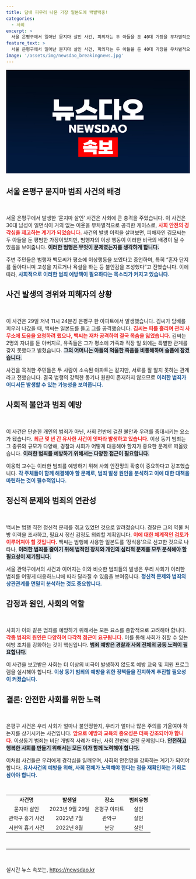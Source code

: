 ```yaml
---
title: 담배 피우러 나온 가장 일본도에 백발백중!
categories:
  - 사회
excerpt: >
  서울 은평구에서 일어난 묻지마 살인 사건, 피의자는 두 아들을 둔 40대 가장을 무차별적으로 공격해 숨지게 해 충격을 주고 있다. 경찰은 범죄의 동기와 피의자의 정신 상태를 조사 중이며, 이와 유사한 범죄가 늘고 있어 사회의 안전망 확충이 필요하다고 경고하고 있다.
feature_text: >
  서울 은평구에서 일어난 묻지마 살인 사건, 피의자는 두 아들을 둔 40대 가장을 무차별적으로 공격해 숨지게 해 충격을 주고 있다. 경찰은 범죄의 동기와 피의자의 정신 상태를 조사 중이며, 이와 유사한 범죄가 늘고 있어 사회의 안전망 확충이 필요하다고 경고하고 있다.
image: '/assets/img/newsdao_breakingnews.jpg'
---
```


<p><img src="/assets/img/newsdao_breakingnews.jpg" alt="implanttips 속보" /></p>

<h2 data-ke-size="size26">서울 은평구 묻지마 범죄 사건의 배경</h2>

<p data-ke-size="size16">&nbsp;</p> 

<p>서울 은평구에서 발생한 ‘묻지마 살인’ 사건은 사회에 큰 충격을 주었습니다. 이 사건은 30대 남성이 일면식이 거의 없는 이웃을 무차별적으로 공격한 케이스로, <b><span style="color: #ee2323;">사회 안전의 경각심을 제고하는 계기가 되었습니다.</span></b> 사건의 발생 이력을 살펴보면, 피해자인 김모씨는 두 아들을 둔 평범한 가장이었지만, 범행자의 이상 행동이 이러한 비극의 배경이 될 수 있음을 보여줍니다. <b><span style="background-color: #21538527;">이러한 범행은 무엇이 문제였는지를 생각하게 합니다.</span></b></p>

<p>주변 주민들은 범행자 백모씨가 평소에 이상행동을 보였다고 증언하며, 특히 “혼자 단지를 돌아다니며 고성을 지르거나 욕설을 하는 등 불안감을 조성했다”고 전했습니다. 이에 따라, <b><span style="color: #1a5490;">사회적으로 이러한 범죄 예방책이 필요하다는 목소리가 커지고 있습니다.</span></b> </p>

<h2 data-ke-size="size26">사건 발생의 경위와 피해자의 상황</h2>

<p data-ke-size="size16">&nbsp;</p>

<p>이 사건은 29일 저녁 11시 24분경 은평구 한 아파트에서 발생했습니다. 김씨가 담배를 피우러 나갔을 때, 백씨는 일본도를 들고 그를 공격했습니다. <b><span style="color: #ee2323;">김씨는 피를 흘리며 관리 사무소에 도움을 요청하려 했으나, 백씨는 재차 공격하여 결국 목숨을 잃었습니다.</span></b> 김씨는 2명의 자녀를 둔 아버지로, 유족들은 그가 평소에 가족과 직장 일 외에는 특별한 관계를 갖지 못했다고 밝혔습니다. <b><span style="background-color: #21538527;">그의 어머니는 아들의 억울한 죽음을 비통해하며 슬픔에 잠겼습니다.</span></b> </p>

<p>사건을 목격한 주민들은 두 사람이 소속된 아파트는 같지만, 서로를 잘 알지 못하는 관계라고 전했습니다. 결국 범행의 강력한 동기나 원한이 존재하지 않으므로 <b><span style="color: #1a5490;">이러한 범죄가 어디서든 발생할 수 있는 가능성을 보여줍니다.</span></b> </p>

<h2 data-ke-size="size26">사회적 불안과 범죄 예방</h2>

<p data-ke-size="size16">&nbsp;</p>

<p>이 사건은 단순한 개인의 범죄가 아닌, 사회 전반에 걸친 불안과 우려를 증대시키는 요소가 됐습니다. <b><span style="color: #ee2323;">최근 몇 년 간 유사한 사건이 잇따라 발생하고 있습니다.</span></b> 이상 동기 범죄는 그 종류와 규모가 다양해, 경찰과 사회가 어떻게 대응해야 할지가 중요한 문제로 떠올랐습니다. <b><span style="background-color: #21538527;">이러한 범죄를 예방하기 위해서는 다양한 접근이 필요합니다.</span></b> </p>

<p>이웅혁 교수는 이러한 범죄를 예방하기 위해 사회 안전망의 확충이 중요하다고 강조했습니다. <b><span style="color: #1a5490;">각 주체들이 함께 해결해야 할 문제로, 범죄 발생 원인을 분석하고 이에 대한 대책을 마련하는 것이 필수적입니다.</span></b> </p>

<h2 data-ke-size="size26">정신적 문제와 범죄의 연관성</h2>

<p data-ke-size="size16">&nbsp;</p>

<p>백씨는 범행 직전 정신적 문제를 겪고 있었던 것으로 알려졌습니다. 경찰은 그의 약물 처방 이력을 조사하고, 필요시 정신 감정도 의뢰할 계획입니다. <b><span style="color: #ee2323;">이에 대한 체계적인 검토가 이루어져야 할 것입니다.</span></b> 백씨는 범행에 사용한 일본도를 ‘장식용’으로 신고한 것으로 나타나, <b><span style="background-color: #21538527;">이러한 범죄를 줄이기 위해 법적인 장치와 개인의 심리적 문제를 모두 분석해야 할 필요성이 제기됩니다.</span></b> </p>

<p>서울 관악구에서의 사건과 이어지는 이와 비슷한 범죄들의 발생은 우리 사회가 이러한 범죄를 어떻게 대응하느냐에 따라 달라질 수 있음을 보여줍니다. <b><span style="color: #1a5490;">정신적 문제와 범죄의 상관관계를 면밀히 분석하는 것도 중요합니다.</span></b> </p>

<h2 data-ke-size="size26">감정과 원인, 사회의 역할</h2>

<p data-ke-size="size16">&nbsp;</p>

<p>사회가 이와 같은 범죄를 예방하기 위해서는 모든 요소를 종합적으로 고려해야 합니다. <b><span style="color: #ee2323;">각종 범죄의 원인은 다양하며 다각적 접근이 요구됩니다.</span></b> 이를 통해 사회가 취할 수 있는 예방 조치를 강화하는 것이 핵심입니다. <b><span style="background-color: #21538527;">범죄 예방은 경찰과 사회 전체의 공동 노력이 필요합니다.</span></b> </p>

<p>이 사건을 보고받은 사회는 더 이상의 비극이 발생하지 않도록 예방 교육 및 지원 프로그램을 실시해야 합니다. <b><span style="color: #1a5490;">이상 동기 범죄의 예방을 위한 정책들을 진지하게 추진할 필요성이 커졌습니다.</span></b> </p>

<h2 data-ke-size="size26">결론: 안전한 사회를 위한 노력</h2>

<p data-ke-size="size16">&nbsp;</p>

<p>은평구 사건은 우리 사회가 얼마나 불안정한지, 우리가 얼마나 많은 주의를 기울여야 하는지를 상기시키는 사건입니다. <b><span style="color: #ee2323;">앞으로 예방과 교육의 중요성은 더욱 강조되어야 합니다.</span></b> 이상동기 범죄는 비단 개별적 사례가 아닌, 사회 전반에 걸친 문제입니다. <b><span style="background-color: #21538527;">안전하고 행복한 사회를 만들기 위해서는 모든 이가 함께 노력해야 합니다.</span></b> </p>

<p>이처럼 사건들은 우리에게 경각심을 일깨우며, 사회의 안전망을 강화하는 계기가 되어야 합니다. <b><span style="color: #1a5490;">유사사건의 예방을 위해, 사회 전체가 노력해야 한다는 점을 재확인하는 기회로 삼아야 합니다.</span></b> </p>

<p data-ke-size="size16">&nbsp;</p> 

<table>
  <tr>
    <td style="text-align: center; height: 17px;"><b>사건명</b></td>
    <td style="text-align: center; height: 17px;"><b>발생일</b></td>
    <td style="text-align: center; height: 17px;"><b>장소</b></td>
    <td style="text-align: center; height: 17px;"><b>범죄유형</b></td>
  </tr>
  <tr>
    <td style="text-align: center; height: 17px;">묻지마 살인</td>
    <td style="text-align: center; height: 17px;">2023년 9월 29일</td>
    <td style="text-align: center; height: 17px;">은평구 아파트</td>
    <td style="text-align: center; height: 17px;">살인</td>
  </tr>
  <tr>
    <td style="text-align: center; height: 17px;">관악구 흉기 사건</td>
    <td style="text-align: center; height: 17px;">2022년 7월</td>
    <td style="text-align: center; height: 17px;">관악구</td>
    <td style="text-align: center; height: 17px;">살인</td>
  </tr>
  <tr>
    <td style="text-align: center; height: 17px;">서현역 흉기 사건</td>
    <td style="text-align: center; height: 17px;">2022년 8월</td>
    <td style="text-align: center; height: 17px;">분당</td>
    <td style="text-align: center; height: 17px;">살인</td>
  </tr>
</table>

<p data-ke-size="size16">&nbsp;</p> 

<hr> 

<p data-ke-size="size16">&nbsp;</p> 
실시간 뉴스 속보는, <a href="https://newsdao.kr" rel="dofollow">https://newsdao.kr</a>


